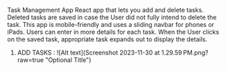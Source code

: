 Task Management App
React app that lets you add and delete tasks. Deleted tasks are saved in case the User did not fully intend to delete the task. This app is mobile-friendly and uses a sliding navbar for phones or iPads. Users can enter in more details for each task. When the User clicks on the saved task, appropriate task expands out to display the details.

1) ADD TASKS :
 ![Alt text](Screenshot 2023-11-30 at 1.29.59 PM.png?raw=true "Optional Title")
